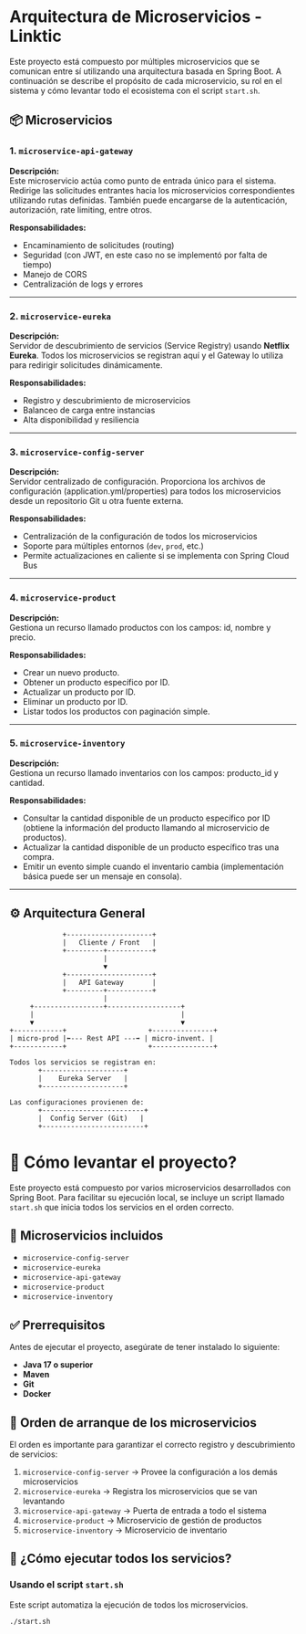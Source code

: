 # Arquitectura de Microservicios - Linktic

Este proyecto está compuesto por múltiples microservicios que se comunican entre sí utilizando una arquitectura basada en Spring Boot. A continuación se describe el propósito de cada microservicio, su rol en el sistema y cómo levantar todo el ecosistema con el script `start.sh`.

## 📦 Microservicios

### 1. `microservice-api-gateway`
**Descripción:**  
Este microservicio actúa como punto de entrada único para el sistema. Redirige las solicitudes entrantes hacia los microservicios correspondientes utilizando rutas definidas. También puede encargarse de la autenticación, autorización, rate limiting, entre otros.

**Responsabilidades:**
- Encaminamiento de solicitudes (routing)
- Seguridad (con JWT, en este caso no se implementó por falta de tiempo)
- Manejo de CORS
- Centralización de logs y errores

---

### 2. `microservice-eureka`
**Descripción:**  
Servidor de descubrimiento de servicios (Service Registry) usando **Netflix Eureka**. Todos los microservicios se registran aquí y el Gateway lo utiliza para redirigir solicitudes dinámicamente.

**Responsabilidades:**
- Registro y descubrimiento de microservicios
- Balanceo de carga entre instancias
- Alta disponibilidad y resiliencia

---

### 3. `microservice-config-server`
**Descripción:**  
Servidor centralizado de configuración. Proporciona los archivos de configuración (application.yml/properties) para todos los microservicios desde un repositorio Git u otra fuente externa.

**Responsabilidades:**
- Centralización de la configuración de todos los microservicios
- Soporte para múltiples entornos (`dev`, `prod`, etc.)
- Permite actualizaciones en caliente si se implementa con Spring Cloud Bus

---

### 4. `microservice-product`
**Descripción:**  
Gestiona un recurso llamado productos con los campos: id, nombre y precio.

**Responsabilidades:**
- Crear un nuevo producto.
- Obtener un producto específico por ID.
- Actualizar un producto por ID.
- Eliminar un producto por ID.
- Listar todos los productos con paginación simple.

---

### 5. `microservice-inventory`
**Descripción:**  
Gestiona un recurso llamado inventarios con los campos: producto_id y cantidad.

**Responsabilidades:**
- Consultar la cantidad disponible de un producto específico por ID (obtiene la
  información del producto llamando al microservicio de productos).
- Actualizar la cantidad disponible de un producto específico tras una compra.
- Emitir un evento simple cuando el inventario cambia (implementación básica
  puede ser un mensaje en consola).

---

## ⚙️ Arquitectura General

```plaintext
             +---------------------+
             |   Cliente / Front   |
             +---------+-----------+
                       |
                       ▼
             +---------------------+
             |   API Gateway       |
             +---------+-----------+
                       |
     +-----------------+------------------+
     |                                    |
     ▼                                    ▼
+------------+                    +---------------+
| micro-prod |⬅--- Rest API ---➡ | micro-invent. |
+------------+                    +---------------+

Todos los servicios se registran en:
       +--------------------+
       |    Eureka Server   |
       +--------------------+

Las configuraciones provienen de:
       +-------------------------+
       |  Config Server (Git)   |
       +-------------------------+
```
# 🚀 Cómo levantar el proyecto?

Este proyecto está compuesto por varios microservicios desarrollados con Spring Boot. Para facilitar su ejecución local, se incluye un script llamado `start.sh` que inicia todos los servicios en el orden correcto.

## 📁 Microservicios incluidos

- `microservice-config-server`
- `microservice-eureka`
- `microservice-api-gateway`
- `microservice-product`
- `microservice-inventory`

## ✅ Prerrequisitos

Antes de ejecutar el proyecto, asegúrate de tener instalado lo siguiente:

- **Java 17 o superior**
- **Maven**
- **Git**
- **Docker**

## 🔄 Orden de arranque de los microservicios

El orden es importante para garantizar el correcto registro y descubrimiento de servicios:

1. `microservice-config-server` → Provee la configuración a los demás microservicios
2. `microservice-eureka` → Registra los microservicios que se van levantando
3. `microservice-api-gateway` → Puerta de entrada a todo el sistema
4. `microservice-product` → Microservicio de gestión de productos
5. `microservice-inventory` → Microservicio de inventario

## 🧪 ¿Cómo ejecutar todos los servicios?

### Usando el script `start.sh`

Este script automatiza la ejecución de todos los microservicios.

```bash
./start.sh
